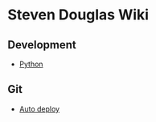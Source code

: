 # Steven Douglas Wiki

## Development
* [Python](devel/python.md)

## Git
* [Auto deploy](git/auto_deploy.md)
